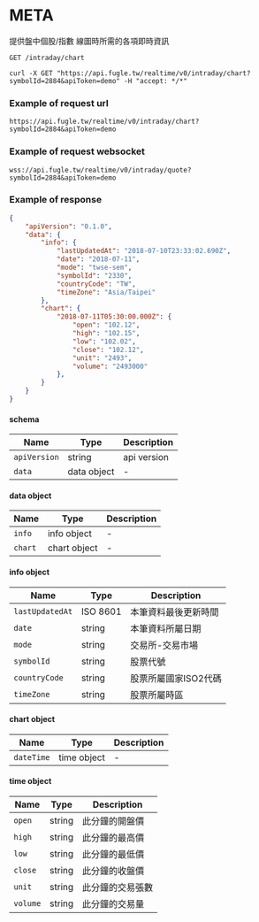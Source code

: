 # META

提供盤中個股/指數 線圖時所需的各項即時資訊

```
GET /intraday/chart
```

```
curl -X GET "https://api.fugle.tw/realtime/v0/intraday/chart?symbolId=2884&apiToken=demo" -H "accept: */*"
```

### Example of request url
```
https://api.fugle.tw/realtime/v0/intraday/chart?symbolId=2884&apiToken=demo
```

### Example of request websocket
```
wss://api.fugle.tw/realtime/v0/intraday/quote?symbolId=2884&apiToken=demo
```

### Example of response
```json
{
    "apiVersion": "0.1.0",
    "data": {
        "info": {
            "lastUpdatedAt": "2018-07-10T23:33:02.690Z",
            "date": "2018-07-11",
            "mode": "twse-sem",
            "symbolId": "2330",
            "countryCode": "TW",
            "timeZone": "Asia/Taipei"
        },
        "chart": {
            "2018-07-11T05:30:00.000Z": {
                "open": "102.12",
                "high": "102.15",
                "low": "102.02",
                "close": "102.12",
                "unit": "2493",
                "volume": "2493000"
            },
        }
    }
}
```

#### schema
| Name | Type | Description |
|--|--|--|
|  `apiVersion` | string |  api version |
|  `data` | data object |  - |

#### data object
| Name | Type | Description |
|--|--|--|
|  `info` | info object | - |
|  `chart` | chart object | -  |


#### info object
| Name | Type | Description |
|--|--|--|
|  `lastUpdatedAt` | ISO 8601 | 本筆資料最後更新時間 |
|  `date` | string | 本筆資料所屬日期 |
|  `mode` | string | 交易所-交易市場 |
|  `symbolId` | string | 股票代號 |
|  `countryCode` | string | 股票所屬國家ISO2代碼 |
|  `timeZone` | string | 股票所屬時區 |


#### chart object
| Name | Type | Description |
|--|--|--|
|  `dateTime` | time object | - |


#### time object
| Name | Type | Description |
|--|--|--|
|  `open` | string | 此分鐘的開盤價 |
|  `high` | string | 此分鐘的最高價 |
|  `low` | string | 此分鐘的最低價 |
|  `close` | string | 此分鐘的收盤價 |
|  `unit` | string | 此分鐘的交易張數 |
|  `volume` | string | 此分鐘的交易量 |